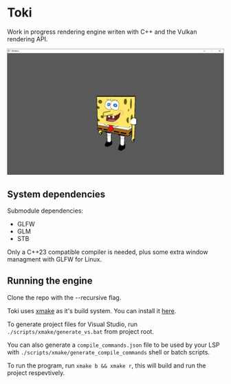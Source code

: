 # Toki

Work in progress rendering engine writen with C++ and the Vulkan rendering API.

![Example](/assets/pic1.png)

## System dependencies

Submodule dependencies:
- GLFW
- GLM
- STB

Only a C++23 compatible compiler is needed, plus some extra window managment with GLFW for Linux.

## Running the engine

Clone the repo with the --recursive flag.

Toki uses [xmake](https://xmake.io/) as it's build system. You can install it [here](https://xmake.io/#/getting_started).

To generate project files for Visual Studio, run `./scripts/xmake/generate_vs.bat` from project root.

You can also generate a `compile_commands.json` file to be used by your LSP with `./scripts/xmake/generate_compile_commands` shell or batch scripts.

To run the program, run `xmake b && xmake r`, this will build and run the project respevtively.